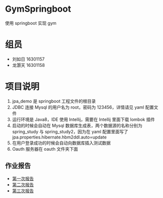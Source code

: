 # GymSpringboot

使用 springboot 实现 gym

# 组员

- 刘如日 16301157
- 龙灏天 16301158

# 项目说明

1. jpa_demo 是 springboot 工程文件的根目录
2. JDBC 连接 Mysql 的用户名为 root，密码为 123456，详情请见 yaml 配置文件
3. 运行环境是 Java8，IDE 使用 Intellij，需要在 Intellij 里面下载 lombok 插件
4. 启动的时候会自动在 Mysql 数据库生成表，两个数据源的名称分别为 spring_study 与 spring_study2，因为在 yaml 配置里面写了 jpa.properties.hibernate.hbm2ddl.auto=update
5. 在用户登录成功的时候会自动向数据库插入测试数据
6. Oauth 服务器在 oauth 文件夹下面

## 作业报告

- [第一次报告](report1.md)
- [第二次报告](report2.md)
- [第三次报告](report3.md)
